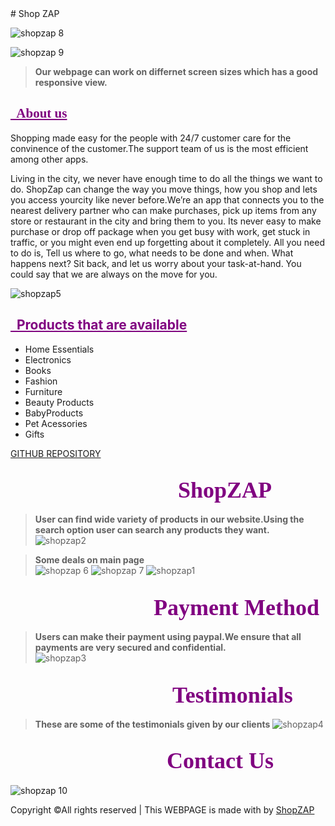 <!DOCTYPE html>
<html>
<body>
# Shop ZAP

![shopzap 8](https://user-images.githubusercontent.com/68279005/101272432-191d7780-37b2-11eb-997d-5abe673ad4d3.png)

![shopzap 9](https://user-images.githubusercontent.com/68279005/101272462-5b46b900-37b2-11eb-841f-991a6b9b50bb.png)

>**Our webpage can work on differnet screen sizes which has a good responsive view.**

<h2><span style="text-decoration:underline;font-family:cursive;color:purple">&nbsp; About us</span> </h2>
Shopping made easy for the people with 24/7 customer care for the convinence of the customer.The support team of us is the most efficient among other apps.


Living in the city, we never have enough time to do all the things we want to do. ShopZap can change the way you move things, how you shop and lets you access yourcity like never before.We’re an app that connects you to the nearest delivery partner who can make purchases, pick up items from any store or restaurant in the city and bring them to you. Its never easy to make purchase or drop off package when you get busy with work, get stuck in traffic, or you might even end up forgetting about it completely. All you need to do is, Tell us where to go, what needs to be done and when. What happens next? Sit back, and let us worry about your task-at-hand. You could say that we are always on the move for you.

![shopzap5](https://user-images.githubusercontent.com/68279005/101272403-d78ccc80-37b1-11eb-96cf-4ea2451ec0df.png)

<h2><span style="text-decoration:underline;color:purple">&nbsp; Products that are available</span> </h2>

- Home Essentials
- Electronics
- Books
- Fashion
- Furniture
- Beauty Products
- BabyProducts
- Pet Acessories
- Gifts


[GITHUB REPOSITORY](https://github.com/ndrohith09/ecommerce)


<h2><span style="font-family:cursive;color:purple;padding-left:250px; font-size:36px">&nbsp; ShopZAP</span> </h2>

> **User can find wide variety of products in our website.Using the search option user can search any products they want.**<br>
![shopzap2](https://user-images.githubusercontent.com/68279005/101272366-9a283f00-37b1-11eb-9637-7803d306cfea.png)

>**Some deals on main page**<br>
![shopzap 6](https://user-images.githubusercontent.com/68279005/101272339-6a793700-37b1-11eb-8290-b746505ab8f9.jpeg)
![shopzap 7](https://user-images.githubusercontent.com/68279005/101272386-c0e67580-37b1-11eb-993c-48be9d05270c.jpeg)
![shopzap1](https://user-images.githubusercontent.com/68279005/101272375-a9a78800-37b1-11eb-99e0-c4087451edfb.png)


<h2><span style="font-family:cursive;color:purple;padding-left:220px; font-size:36px">&nbsp;Payment Method</span> </h2>

>**Users can make their payment using paypal.We ensure that all payments are very secured and confidential.**<br>
![shopzap3](https://user-images.githubusercontent.com/68279005/101272401-d3f94580-37b1-11eb-83ef-54afcd1c7547.png)

<h2><span style="font-family:cursive;color:purple;padding-left:250px; font-size:36px">&nbsp;Testimonials</span> </h2>

>**These are some of the testimonials given by our clients**
![shopzap4](https://user-images.githubusercontent.com/68279005/101272402-d65b9f80-37b1-11eb-9634-310cca226ff8.png)

<h2><span style="font-family:cursive;color:purple;padding-left:250px; font-size:36px">Contact Us</span> </h2>

![shopzap 10](https://user-images.githubusercontent.com/68279005/101273436-736f0600-37bb-11eb-986b-431a68845112.png)

>
Copyright &copy;All rights reserved | This WEBPAGE is made with <i class="fa fa-heart-o" aria-hidden="true"></i> by <a href="https://github.com/ndrohith09/ecommerce" target="_blank">ShopZAP</a>

</body>
</html>

